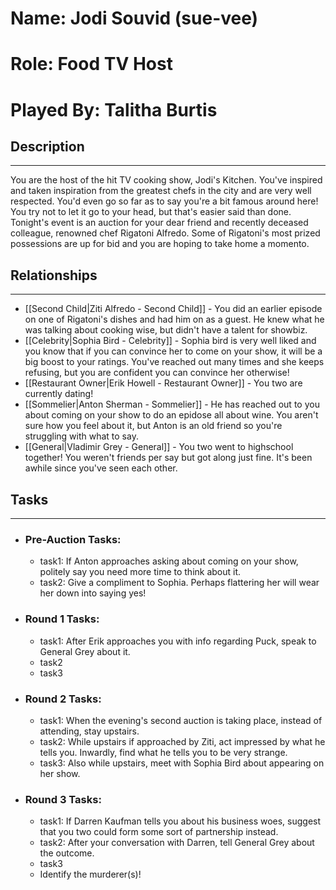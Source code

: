 # Name: Jodi Souvid (sue-vee)
# Role: Food TV Host
# Played By: Talitha Burtis

## Description
---
You are the host of the hit TV cooking show, Jodi's Kitchen. You've inspired and taken inspiration from the greatest chefs in the city and are very well respected. You'd even go so far as to say you're a bit famous around here! You try not to let it go to your head, but that's easier said than done. Tonight's event is an auction for your dear friend and recently deceased colleague, renowned chef Rigatoni Alfredo. Some of Rigatoni's most prized possessions are up for bid and you are hoping to take home a momento.

## Relationships
---
- [[Second Child|Ziti Alfredo - Second Child]] - You did an earlier episode on one of Rigatoni's dishes and had him on as a guest. He knew what he was talking about cooking wise, but didn't have a talent for showbiz.
- [[Celebrity|Sophia Bird - Celebrity]] - Sophia bird is very well liked and you know that if you can convince her to come on your show, it will be a big boost to your ratings. You've reached out many times and she keeps refusing, but you are confident you can convince her otherwise!
- [[Restaurant Owner|Erik Howell - Restaurant Owner]] - You two are currently dating!
- [[Sommelier|Anton Sherman - Sommelier]] - He has reached out to you about coming on your show to do an epidose all about wine. You aren't sure how you feel about it, but Anton is an old friend so you're struggling with what to say.
- [[General|Vladimir Grey - General]] - You two went to highschool together! You weren't friends per say but  got along just fine. It's been awhile since you've seen each other.

## Tasks
___
- ### Pre-Auction Tasks: 
	- task1:  If Anton approaches asking about coming on your show, politely say you need more time to think about it.
	- task2: Give a compliment to Sophia. Perhaps flattering her will wear her down into saying yes!
- ### Round 1 Tasks:
	- task1: After Erik approaches you with info regarding Puck, speak to General Grey about it.
	- task2
	- task3
- ### Round 2 Tasks:
	- task1: When the evening's second auction is taking place, instead of attending, stay upstairs.
	- task2: While upstairs if approached by Ziti, act impressed by what he tells you. Inwardly, find what he tells you to be very strange.
	- task3:  Also while upstairs, meet with Sophia Bird about appearing on her show.
- ### Round 3 Tasks:
	- task1: If Darren Kaufman tells you about his business woes, suggest that you two could form some sort of partnership instead.
	- task2: After your conversation with Darren, tell General Grey about the outcome.
	- task3
	- Identify the murderer(s)!